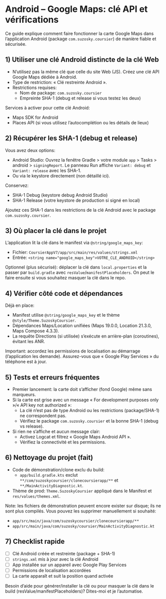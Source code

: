 # Android – Google Maps: clé API et vérifications

Ce guide explique comment faire fonctionner la carte Google Maps dans l’application Android (package `com.suzosky.coursier`) de manière fiable et sécurisée.

## 1) Utiliser une clé Android distincte de la clé Web
- N’utilisez pas la même clé que celle du site Web (JS). Créez une clé API Google Maps dédiée à Android.
- Type de restriction: « Clé restreinte Android ».
- Restrictions requises:
  - Nom de package: `com.suzosky.coursier`
  - Empreinte SHA-1 (debug et release si vous testez les deux)

Services à activer pour cette clé Android:
- Maps SDK for Android
- Places API (si vous utilisez l’autocomplétion ou les détails de lieux)

## 2) Récupérer les SHA-1 (debug et release)
Vous avez deux options:
- Android Studio: Ouvrez la fenêtre Gradle > votre module `app` > Tasks > android > `signingReport`. Le panneau Run affiche `Variant: debug` et `Variant: release` avec les SHA-1.
- Ou via le keystore directement (non détaillé ici).

Conservez:
- SHA-1 Debug (keystore debug Android Studio)
- SHA-1 Release (votre keystore de production si signé en local)

Ajoutez ces SHA-1 dans les restrictions de la clé Android avec le package `com.suzosky.coursier`.

## 3) Où placer la clé dans le projet
L’application lit la clé dans le manifest via `@string/google_maps_key`:
- Fichier: `CoursierAppV7/app/src/main/res/values/strings.xml`
- Entrée: `<string name="google_maps_key">VOTRE_CLE_ANDROID</string>`

Optionnel (plus sécurisé): déplacer la clé dans `local.properties` et la passer par `build.gradle` avec `resValue`/`manifestPlaceholders`. On peut le faire ensuite si vous souhaitez masquer la clé dans le repo.

## 4) Vérifier côté code et dépendances
Déjà en place:
- Manifest utilise `@string/google_maps_key` et le thème `@style/Theme.SuzoskyCoursier`.
- Dépendances Maps/Location unifiées (Maps 19.0.0, Location 21.3.0, Maps Compose 4.3.3).
- La requête Directions (si utilisée) s’exécute en arrière-plan (coroutines), évitant les ANR.

Important: accordez les permissions de localisation au démarrage (l’application les demande). Assurez-vous que « Google Play Services » du téléphone est à jour.

## 5) Tests et erreurs fréquentes
- Premier lancement: la carte doit s’afficher (fond Google) même sans marqueurs.
- Si la carte est grise avec un message « For development purposes only »/« API key not authorized »:
  - La clé n’est pas de type Android ou les restrictions (package/SHA-1) ne correspondent pas.
  - Vérifiez le package `com.suzosky.coursier` et la bonne SHA-1 (debug vs release).
- Si rien ne s’affiche et aucun message clair:
  - Activez Logcat et filtrez « Google Maps Android API ».
  - Vérifiez la connectivité et les permissions.

## 6) Nettoyage du projet (fait)
- Code de démonstration/clone exclu du build:
  - `app/build.gradle.kts` exclut `**/com/suzoskycoursier/clonecoursierapp/**` et `**/MainActivityDiagnostic.kt`.
- Thème de prod: `Theme.SuzoskyCoursier` appliqué dans le Manifest et `res/values/themes.xml`.

Note: les fichiers de démonstration peuvent encore exister sur disque; ils ne sont plus compilés. Vous pouvez les supprimer manuellement si souhaité:
- `app/src/main/java/com/suzoskycoursier/clonecoursierapp/**`
- `app/src/main/java/com/suzosky/coursier/MainActivityDiagnostic.kt`

## 7) Checklist rapide
- [ ] Clé Android créée et restreinte (package + SHA-1)
- [ ] `strings.xml` mis à jour avec la clé Android
- [ ] App installée sur un appareil avec Google Play Services
- [ ] Permissions de localisation accordées
- [ ] La carte apparaît et suit la position quand activée

Besoin d’aide pour générer/installer la clé ou pour masquer la clé dans le build (resValue/manifestPlaceholders)? Dites-moi et je l’automatise.
